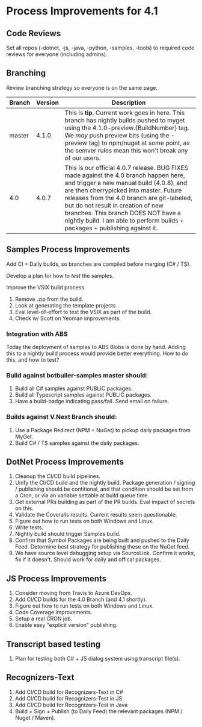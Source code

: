 # Process Improvements for 4.1

## Code Reviews
Set all repos (-dotnet, -js, -java, -python, -samples, -tools) to required code reviews for everyone (including admins).

## Branching
Review branching strategy so everyone is on the same page. 

| Branch  |Version   |Description
|---|---|---|
|master|4.1.0|This is **tip**. Current work goes in here. This branch has nightly builds pushed to myget using the 4.1.0-preview.{BuildNumber} tag. We *may* push preview bits (using the -preview tag) to npm/nuget at some point, as the semver rules mean this won't break any of our users. 
|4.0 |4.0.7|This is our official 4.0.7 release. BUG FIXES made against the 4.0 branch happen here, and trigger a new manual build (4.0.8), and are then cherrypicked into master. Future releases from the 4.0 branch are git-labeled, but do not result in creation of new branches. This branch DOES NOT have a nightly build. I am able to perform builds + packages + publishing against it. 


## Samples Process Improvements
Add CI + Daily builds, so branches are compiled before merging (C# / TS). 

Develop a plan for how to *test* the samples. 

Improve the VSIX build process 
1. Remove .zip from the build. 
2. Look at generating the template projects
3. Eval level-of-effort to test the VSIX as part of the build. 
4. Check w/ Scott on Yeoman improvements. 

### Integration with ABS
Today the deployment of samples to ABS Blobs is done by hand. Adding this to a nightly build process would provide better everything. How to do this, and how to test? 

### Build against botbuiler-samples **master** should:
1. Build all C# samples against PUBLIC packages. 
2. Build all Typescript samples against PUBLIC packages. 
3. Have a build-badge indicating pass/fail. Send email on failure.

### Builds against V.Next Branch should:
1. Use a Package Redirect (NPM + NuGet) to pickup daily packages from MyGet. 
2. Build C# / TS samples against the daily packages. 

## DotNet Process Improvements
1. Cleanup the CI/CD build pipelines.
2. Unify the CI/CD build and the nightly build. Package generation / signing / publishing should be contitional, and that condition should be set from a Cron, or via an variable settable at build queue time. 
3. Get external PRs building as part of the PR builds. Eval impact of secrets on this. 
4. Validate the Coveralls results. Current results seem questionable. 
5. Figure out how to run tests on both Windows and Linux.
6. Write tests. 
7. Nightly build should trigger Samples build. 
8. Confirm that Symbol Packages are being built and pushed to the Daily Feed. Determine best strategy for publishing these on the NuGet feed. 
9. We have source level debugging setup via SourceLink. Confirm it works, fix if it doesn't. Should work for daily and offical packages. 

## JS Process Improvements
1. Consider moving from Travis to Azure DevOps.
2. Add CI/CD builds for the 4.0 Branch (and 4.1 shortly). 
3. Figure out how to run tests on both Windows and Linux.
4. Code Coverage improvements.
5. Setup a real CRON job. 
6. Enable easy "explicit version" publishing.

## Transcript based testing
1. Plan for testing both C# + JS dialog system using transcript file(s).

## Recognizers-Text 
1. Add CI/CD build for Recognizers-Text in C#
2. Add CI/CD build for Recognizers-Test in JS
3. Add CI/CD build for Recognizers-Test in Java
4. Build + Sign + Publish (to Daily Feed) the relevant packages (NPM / Nuget / Maven).
